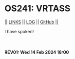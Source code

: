 ---
---

# OS241: VRTASS

|| [LINKS](LINKS/) || [LOG](TXT/mylog.txt) || [GitHub](https://github.com/vrtass/os241/) ||

I have spoken!

<br><b>
#### REV01: Wed 14 Feb 2024 18:00
<br>
